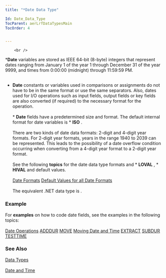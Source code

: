 ```yaml
---
title: "*Date Data Type"

Id: Date_Data_Type
TocParent: aerLrfDataTypesMain
TocOrder: 4


---
```


        <br />
 ***Date**  variables are stored as IEEE 64-bit (8-byte) integers that
        represent dates ranging from January 1 of the year 1 through December 31 of the
        year 9999, and times from 0:00:00 (midnight) through 11:59:59 PM.<br /><br />
  * **Date** 
        constants or variables used in comparisons or assignments do not have to be in
        the same format or use the same separators. Also, dates used for I/O operations
        such as input fields, output fields or key fields are also converted (if
        required) to the necessary format for the operation.<br /><br />
        * **Date**  fields have a predetermined size and format. The default
        internal format for date variables is * **ISO** .<br /><br />
        There are two kinds of date data formats: 2-digit and 4-digit year formats. For
        2-digit year formats, years in the range 1940 to 2039 can be represented. This
        leads to the possibility of a date overflow condition occurring when converting
        from a 4-digit year format to a 2-digit year format.<br /><br />
        See the following **topics** 
        for the date data type formats and * **LOVAL** , * **HIVAL** 
        and default values.<br /><br />[Date Formats](Date_Formats.html)
[
            Default Values for all Date
            Formats
        ](Default_Values_for_all_Date_Formats.html)<br /><br />
The equivalent .NET data type is . 

### Example
For **examples** 	on how to code date fields, see the examples in the following topics:
        <br /><br />[Date Operations](Date_Operations.html)
[ADDDUR](ADDHANDLER.html)
[MOVE](MOVE.html)
[Moving Date and Time](Moving_Data_Time_Data.html)
[EXTRACT](EXTRACT.html)
[SUBDUR](SUBDUR.html)
[TESTTIME](TESTTIME.html)

### See Also
[Data Types](aerLrfDataTypesMain.html)<br /><br />[Date and Time](aerLrfDateandTimeMain.html) 
